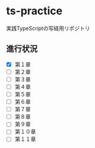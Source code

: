 # ts-practice

実践TypeScriptの写経用リポジトリ

## 進行状況

- [x] 第１章
- [ ] 第２章
- [ ] 第３章
- [ ] 第４章
- [ ] 第５章
- [ ] 第６章
- [ ] 第７章
- [ ] 第８章
- [ ] 第９章
- [ ] 第１０章
- [ ] 第１１章